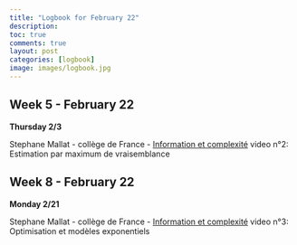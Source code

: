 ```yaml
---
title: "Logbook for February 22"
description: 
toc: true
comments: true
layout: post
categories: [logbook]
image: images/logbook.jpg
---
```




## Week 5 - February 22

**Thursday 2/3**

Stephane Mallat - collège de France - [Information et complexité](https://www.college-de-france.fr/site/stephane-mallat/course-2022-01-26-09h30.htm) video n°2: Estimation par maximum de vraisemblance



## Week 8 - February 22

**Monday 2/21**

Stephane Mallat - collège de France - [Information et complexité](https://www.college-de-france.fr/site/stephane-mallat/course-2022-02-02-09h30.htm) video n°3: Optimisation et modèles exponentiels

​			
